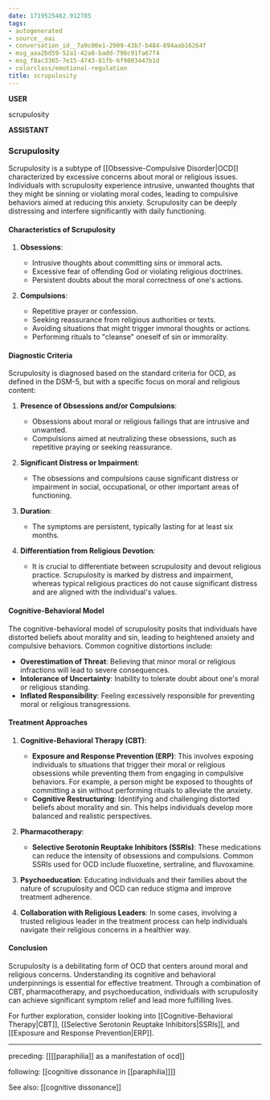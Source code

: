 ```yaml
---
date: 1719525462.912785
tags:
- autogenerated
- source__oai
- conversation_id__7a9c00e1-2909-43b7-b484-894aab16264f
- msg_aaa2bd59-52a1-42a8-badd-798c91fa67f4
- msg_f8ac3365-7e15-4743-81fb-6f9003447b1d
- colorclass/emotional-regulation
title: scrupulosity
---
```


**USER**

scrupulosity


**ASSISTANT**

### Scrupulosity

Scrupulosity is a subtype of [[Obsessive-Compulsive Disorder|OCD]] characterized by excessive concerns about moral or religious issues. Individuals with scrupulosity experience intrusive, unwanted thoughts that they might be sinning or violating moral codes, leading to compulsive behaviors aimed at reducing this anxiety. Scrupulosity can be deeply distressing and interfere significantly with daily functioning.

#### Characteristics of Scrupulosity

1. **Obsessions**:
   - Intrusive thoughts about committing sins or immoral acts.
   - Excessive fear of offending God or violating religious doctrines.
   - Persistent doubts about the moral correctness of one's actions.

2. **Compulsions**:
   - Repetitive prayer or confession.
   - Seeking reassurance from religious authorities or texts.
   - Avoiding situations that might trigger immoral thoughts or actions.
   - Performing rituals to "cleanse" oneself of sin or immorality.

#### Diagnostic Criteria

Scrupulosity is diagnosed based on the standard criteria for OCD, as defined in the DSM-5, but with a specific focus on moral and religious content:

1. **Presence of Obsessions and/or Compulsions**:
   - Obsessions about moral or religious failings that are intrusive and unwanted.
   - Compulsions aimed at neutralizing these obsessions, such as repetitive praying or seeking reassurance.

2. **Significant Distress or Impairment**:
   - The obsessions and compulsions cause significant distress or impairment in social, occupational, or other important areas of functioning.

3. **Duration**:
   - The symptoms are persistent, typically lasting for at least six months.

4. **Differentiation from Religious Devotion**:
   - It is crucial to differentiate between scrupulosity and devout religious practice. Scrupulosity is marked by distress and impairment, whereas typical religious practices do not cause significant distress and are aligned with the individual's values.

#### Cognitive-Behavioral Model

The cognitive-behavioral model of scrupulosity posits that individuals have distorted beliefs about morality and sin, leading to heightened anxiety and compulsive behaviors. Common cognitive distortions include:

- **Overestimation of Threat**: Believing that minor moral or religious infractions will lead to severe consequences.
- **Intolerance of Uncertainty**: Inability to tolerate doubt about one's moral or religious standing.
- **Inflated Responsibility**: Feeling excessively responsible for preventing moral or religious transgressions.

#### Treatment Approaches

1. **Cognitive-Behavioral Therapy (CBT)**:
   - **Exposure and Response Prevention (ERP)**: This involves exposing individuals to situations that trigger their moral or religious obsessions while preventing them from engaging in compulsive behaviors. For example, a person might be exposed to thoughts of committing a sin without performing rituals to alleviate the anxiety.
   - **Cognitive Restructuring**: Identifying and challenging distorted beliefs about morality and sin. This helps individuals develop more balanced and realistic perspectives.

2. **Pharmacotherapy**:
   - **Selective Serotonin Reuptake Inhibitors (SSRIs)**: These medications can reduce the intensity of obsessions and compulsions. Common SSRIs used for OCD include fluoxetine, sertraline, and fluvoxamine.

3. **Psychoeducation**: Educating individuals and their families about the nature of scrupulosity and OCD can reduce stigma and improve treatment adherence.

4. **Collaboration with Religious Leaders**: In some cases, involving a trusted religious leader in the treatment process can help individuals navigate their religious concerns in a healthier way.

#### Conclusion

Scrupulosity is a debilitating form of OCD that centers around moral and religious concerns. Understanding its cognitive and behavioral underpinnings is essential for effective treatment. Through a combination of CBT, pharmacotherapy, and psychoeducation, individuals with scrupulosity can achieve significant symptom relief and lead more fulfilling lives.

For further exploration, consider looking into [[Cognitive-Behavioral Therapy|CBT]], [[Selective Serotonin Reuptake Inhibitors|SSRIs]], and [[Exposure and Response Prevention|ERP]].


---

preceding: [[[[paraphilia]] as a manifestation of ocd]]  


following: [[cognitive dissonance in [[paraphilia]]]]

See also: [[cognitive dissonance]]